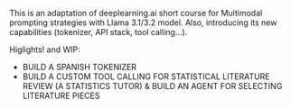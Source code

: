 This is an adaptation of deeplearning.ai short course for Multimodal prompting strategies with Llama 3.1/3.2 model. 
Also, introducing its new capabilities (tokenizer, API stack, tool calling...). 

Higlights! and WIP:
- BUILD A SPANISH TOKENIZER
- BUILD A CUSTOM TOOL CALLING FOR STATISTICAL LITERATURE REVIEW (A STATISTICS TUTOR) & BUILD AN AGENT FOR SELECTING LITERATURE PIECES
